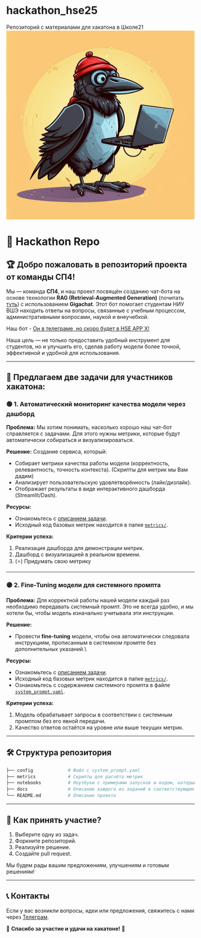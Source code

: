 # hackathon_hse25
Репозиторий с материалами для хакатона в Школе21
![Логотип GitHub](/logo.png)

# 🚀 Hackathon Repo

## 🏆 **Добро пожаловать в репозиторий проекта от команды СП4!**

Мы — команда **СП4**, и наш проект посвящён созданию чат-бота на основе технологии **RAG (Retrieval-Augmented Generation)** (почитать [туть](https://habr.com/ru/articles/779526/ "че такое РАГ?")) с использованием **Gigachat**. Этот бот помогает студентам НИУ ВШЭ находить ответы на вопросы, связанные с учебным процессом, административными вопросами, наукой и внеучебкой.

Наш бот - [Он в телеграме, но скоро будет в HSE APP X!](https://t.me/hse_stud_help_bot)

Наша цель — не только предоставить удобный инструмент для студентов, но и улучшить его, сделав работу модели более точной, эффективной и удобной для использования.

---

## 🌟 **Предлагаем две задачи для участников хакатона:**

### 🟢 **1. Автоматический мониторинг качества модели через дашборд**

**Проблема:**
Мы хотим понимать, насколько хорошо наш чат-бот справляется с задачами. Для этого нужны метрики, которые будут автоматически собираться и визуализироваться.

**Решение:**
Создание сервиса, который:
- Собирает метрики качества работы модели (корректность, релевантность, точность контекста). (Скрипты для метрик мы Вам дадим)
- Анализирует пользовательскую удовлетворённость (лайк/дизлайк).
- Отображает результаты в виде интерактивного дашборда (Streamlit/Dash).

**Ресурсы:**
- Ознакомьтесь с [описанием задачи](./docs/hackathon_dashboard.md).
- Исходный код базовых метрик находится в папке [`metrics/`](./metrics.py).

**Критерии успеха:**
1. Реализация дашборда для демонстрации метрик.
2. Дашборд с визуализацией в реальном времени.
3. (⭐) Придумать свою метрику 

---

### 🟣 **2. Fine-Tuning модели для системного промпта**

**Проблема:**
Для корректной работы нашей модели каждый раз необходимо передавать системный промпт. Это не всегда удобно, и мы хотели бы, чтобы модель изначально учитывала эти инструкции.

**Решение:**
- Провести **fine-tuning** модели, чтобы она автоматически следовала инструкциям, прописанным в системном промпте без дополнительных указаний.\

**Ресурсы:**
- Ознакомьтесь с [описанием задачи](./docs/hackathon_finetune.md).
- Исходный код базовых метрик находится в папке [`metrics/`](./metrics).
- Ознакомьтесь с содержанием системного промпта в файле [`system_prompt.yaml`](./config/system_prompt.yaml).

**Критерии успеха:**
1. Модель обрабатывает запросы в соответствии с системным промптом без его явной передачи.
2. Качество ответов остаётся на уровне или выше текущих метрик.

---

## 🛠️ **Структура репозитория**

```bash
├── config             # Файл с system_prompt.yaml
├── metrics            # Скрипты для расчёта метрик
├── notebooks          # Ноутбуки с примерами запусков и кодом, который может быть полезен
├── docs               # Описание каждого из заданий в соответствующем файле
└── README.md          # Описание проекта
```

---

## 🤝 **Как принять участие?**

1. Выберите одну из задач.
2. Форкните репозиторий.
3. Реализуйте решение.
4. Создайте pull request.

Мы будем рады вашим предложениям, улучшениям и готовым решениям!

---

## 📞 **Контакты**

Если у вас возникли вопросы, идеи или предложения, свяжитесь с нами через [Телеграм](https://t.me/vlone_l).

🚀 **Спасибо за участие и удачи на хакатоне!** 🚀

